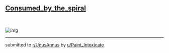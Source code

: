 ## [Consumed_by_the_spiral](https://www.reddit.com/r/UnusAnnus/comments/jrskp8/consumed_by_the_spiral/)
&#x200B;

![img](q7k7e0svzgy51 " The sand of the hourglass being spilled by Annus(year,) is the time left. Unus(one,) with the dagger as a constant reminder that after this one year it all dies (or at least this is my bullshit excuse for adding a random dagger.)
I'm not ready for the end. ")

---

submitted to [r/UnusAnnus](https://www.reddit.com/r/UnusAnnus) by [u/Paint_Intoxicate](https://www.reddit.com/user/Paint_Intoxicate)
